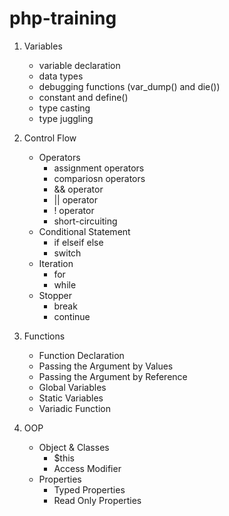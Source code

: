 # php-training

1. Variables
    - variable declaration
    - data types
    - debugging functions (var_dump() and die())
    - constant and define()
    - type casting
    - type juggling

2. Control Flow
    - Operators
        - assignment operators
        - compariosn operators
        - && operator
        - || operator
        - ! operator
        - short-circuiting
    - Conditional Statement
        - if elseif else
        - switch
    - Iteration
        - for 
        - while 
    - Stopper
        - break
        - continue

3. Functions
    - Function Declaration
    - Passing the Argument by Values
    - Passing the Argument by Reference
    - Global Variables
    - Static Variables
    - Variadic Function

4. OOP
    - Object & Classes
        - $this
        - Access Modifier
    - Properties
        - Typed Properties
        - Read Only Properties
